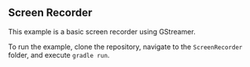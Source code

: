 ## Screen Recorder

This example is a basic screen recorder using GStreamer.

To run the example, clone the repository, navigate to the `ScreenRecorder` folder, and execute `gradle run`.
